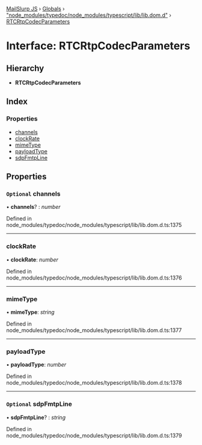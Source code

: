 [MailSlurp JS](../README.md) › [Globals](../globals.md) › ["node_modules/typedoc/node_modules/typescript/lib/lib.dom.d"](../modules/_node_modules_typedoc_node_modules_typescript_lib_lib_dom_d_.md) › [RTCRtpCodecParameters](_node_modules_typedoc_node_modules_typescript_lib_lib_dom_d_.rtcrtpcodecparameters.md)

# Interface: RTCRtpCodecParameters

## Hierarchy

* **RTCRtpCodecParameters**

## Index

### Properties

* [channels](_node_modules_typedoc_node_modules_typescript_lib_lib_dom_d_.rtcrtpcodecparameters.md#optional-channels)
* [clockRate](_node_modules_typedoc_node_modules_typescript_lib_lib_dom_d_.rtcrtpcodecparameters.md#clockrate)
* [mimeType](_node_modules_typedoc_node_modules_typescript_lib_lib_dom_d_.rtcrtpcodecparameters.md#mimetype)
* [payloadType](_node_modules_typedoc_node_modules_typescript_lib_lib_dom_d_.rtcrtpcodecparameters.md#payloadtype)
* [sdpFmtpLine](_node_modules_typedoc_node_modules_typescript_lib_lib_dom_d_.rtcrtpcodecparameters.md#optional-sdpfmtpline)

## Properties

### `Optional` channels

• **channels**? : *number*

Defined in node_modules/typedoc/node_modules/typescript/lib/lib.dom.d.ts:1375

___

###  clockRate

• **clockRate**: *number*

Defined in node_modules/typedoc/node_modules/typescript/lib/lib.dom.d.ts:1376

___

###  mimeType

• **mimeType**: *string*

Defined in node_modules/typedoc/node_modules/typescript/lib/lib.dom.d.ts:1377

___

###  payloadType

• **payloadType**: *number*

Defined in node_modules/typedoc/node_modules/typescript/lib/lib.dom.d.ts:1378

___

### `Optional` sdpFmtpLine

• **sdpFmtpLine**? : *string*

Defined in node_modules/typedoc/node_modules/typescript/lib/lib.dom.d.ts:1379
